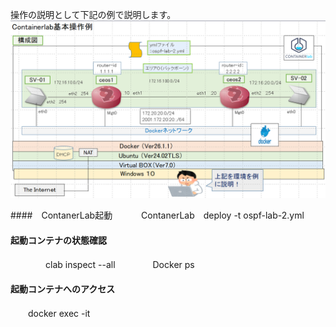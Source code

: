 操作の説明として下記の例で説明します。
  ![Diagram](./images/ContanerLab-basic-operation/1.jpg)<br>

####　ContanerLab起動
　　　ContanerLab　deploy -t ospf-lab-2.yml


#### 起動コンテナの状態確認
　　　　clab inspect --all
　　　　Docker ps

#### 起動コンテナへのアクセス
　　docker exec -it 


